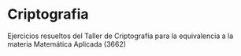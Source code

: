 # Criptografia
Ejercicios resueltos del Taller de Criptografía para la equivalencia a la materia Matemática Aplicada (3662)
